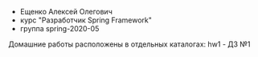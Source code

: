 - Ещенко Алексей Олегович
- курс "Разработчик Spring Framework"
- группа spring-2020-05 

Домашние работы расположены в отдельных каталогах:
hw1 - ДЗ №1
